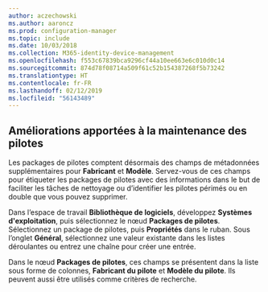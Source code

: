```yaml
---
author: aczechowski
ms.author: aaroncz
ms.prod: configuration-manager
ms.topic: include
ms.date: 10/03/2018
ms.collection: M365-identity-device-management
ms.openlocfilehash: f553c67839bca9296cf44a10ee663e6c010d0c14
ms.sourcegitcommit: 874d78f08714a509f61c52b154387268f5b73242
ms.translationtype: HT
ms.contentlocale: fr-FR
ms.lasthandoff: 02/12/2019
ms.locfileid: "56143489"
---
```

## <a name="bkmk_drivers"></a> Améliorations apportées à la maintenance des pilotes
<!--1358270-->

Les packages de pilotes comptent désormais des champs de métadonnées supplémentaires pour **Fabricant** et **Modèle**. Servez-vous de ces champs pour étiqueter les packages de pilotes avec des informations dans le but de faciliter les tâches de nettoyage ou d’identifier les pilotes périmés ou en double que vous pouvez supprimer.

Dans l’espace de travail **Bibliothèque de logiciels**, développez **Systèmes d'exploitation**, puis sélectionnez le nœud **Packages de pilotes**. Sélectionnez un package de pilotes, puis **Propriétés** dans le ruban. Sous l’onglet **Général**, sélectionnez une valeur existante dans les listes déroulantes ou entrez une chaîne pour créer une entrée. 

Dans le nœud **Packages de pilotes**, ces champs se présentent dans la liste sous forme de colonnes, **Fabricant du pilote** et **Modèle du pilote**. Ils peuvent aussi être utilisés comme critères de recherche. 


